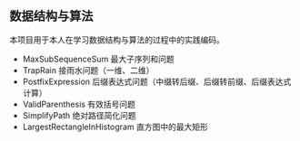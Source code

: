## 数据结构与算法

本项目用于本人在学习数据结构与算法的过程中的实践编码。

- MaxSubSequenceSum  最大子序列和问题
- TrapRain 接雨水问题（一维、二维）
- PostfixExpression  后缀表达式问题（中缀转后缀、后缀转前缀、后缀表达式计算）
- ValidParenthesis  有效括号问题
- SimplifyPath 绝对路径简化问题
- LargestRectangleInHistogram 直方图中的最大矩形